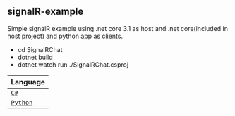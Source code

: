 ## signalR-example

Simple signalR example using .net core 3.1 as host and .net core(included in host project) and python app as clients.

* cd SignalRChat
* dotnet build
* dotnet watch run ./SignalRChat.csproj

| Language |
| -------- |
| [`C#`](https://docs.microsoft.com/tr-tr/aspnet/core/tutorials/signalr?view=aspnetcore-5.0&tabs=visual-studio ". Net Core") |
| [`Python`](https://pypi.org/project/signalrcore/ "Python")
